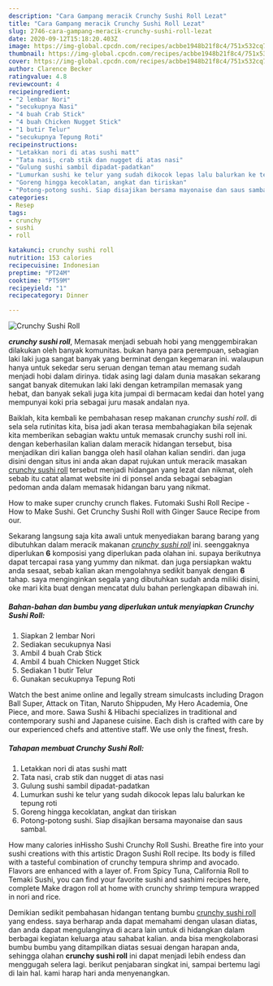 ```yaml
---
description: "Cara Gampang meracik Crunchy Sushi Roll Lezat"
title: "Cara Gampang meracik Crunchy Sushi Roll Lezat"
slug: 2746-cara-gampang-meracik-crunchy-sushi-roll-lezat
date: 2020-09-12T15:18:20.403Z
image: https://img-global.cpcdn.com/recipes/acbbe1948b21f8c4/751x532cq70/crunchy-sushi-roll-foto-resep-utama.jpg
thumbnail: https://img-global.cpcdn.com/recipes/acbbe1948b21f8c4/751x532cq70/crunchy-sushi-roll-foto-resep-utama.jpg
cover: https://img-global.cpcdn.com/recipes/acbbe1948b21f8c4/751x532cq70/crunchy-sushi-roll-foto-resep-utama.jpg
author: Clarence Becker
ratingvalue: 4.8
reviewcount: 4
recipeingredient:
- "2 lembar Nori"
- "secukupnya Nasi"
- "4 buah Crab Stick"
- "4 buah Chicken Nugget Stick"
- "1 butir Telur"
- "secukupnya Tepung Roti"
recipeinstructions:
- "Letakkan nori di atas sushi matt"
- "Tata nasi, crab stik dan nugget di atas nasi"
- "Gulung sushi sambil dipadat-padatkan"
- "Lumurkan sushi ke telur yang sudah dikocok lepas lalu balurkan ke tepung roti"
- "Goreng hingga kecoklatan, angkat dan tiriskan"
- "Potong-potong sushi. Siap disajikan bersama mayonaise dan saus sambal."
categories:
- Resep
tags:
- crunchy
- sushi
- roll

katakunci: crunchy sushi roll 
nutrition: 153 calories
recipecuisine: Indonesian
preptime: "PT24M"
cooktime: "PT59M"
recipeyield: "1"
recipecategory: Dinner

---
```



![Crunchy Sushi Roll](https://img-global.cpcdn.com/recipes/acbbe1948b21f8c4/751x532cq70/crunchy-sushi-roll-foto-resep-utama.jpg)

<b><i>crunchy sushi roll</i></b>, Memasak menjadi sebuah hobi yang menggembirakan dilakukan oleh banyak komunitas. bukan hanya para perempuan, sebagian laki laki juga sangat banyak yang berminat dengan kegemaran ini. walaupun hanya untuk sekedar seru seruan dengan teman atau memang sudah menjadi hobi dalam dirinya. tidak asing lagi dalam dunia masakan sekarang sangat banyak ditemukan laki laki dengan ketrampilan memasak yang hebat, dan banyak sekali juga kita jumpai di bermacam kedai dan hotel yang mempunyai koki pria sebagai juru masak andalan nya.

Baiklah, kita kembali ke pembahasan resep makanan <i>crunchy sushi roll</i>. di sela sela rutinitas kita, bisa jadi akan terasa membahagiakan bila sejenak kita memberikan sebagian waktu untuk memasak crunchy sushi roll ini. dengan keberhasilan kalian dalam meracik hidangan tersebut, bisa menjadikan diri kalian bangga oleh hasil olahan kalian sendiri. dan juga disini dengan situs ini anda akan dapat rujukan untuk meracik masakan <u>crunchy sushi roll</u> tersebut menjadi hidangan yang lezat dan nikmat, oleh sebab itu catat alamat website ini di ponsel anda sebagai sebagian pedoman anda dalam memasak hidangan baru yang nikmat.

How to make super crunchy crunch flakes. Futomaki Sushi Roll Recipe - How to Make Sushi. Get Crunchy Sushi Roll with Ginger Sauce Recipe from our.


Sekarang langsung saja kita awali untuk menyediakan barang barang yang dibutuhkan dalam meracik makanan <u><i>crunchy sushi roll</i></u> ini. seenggaknya diperlukan <b>6</b> komposisi yang diperlukan pada olahan ini. supaya berikutnya dapat tercapai rasa yang yummy dan nikmat. dan juga persiapkan waktu anda sesaat, sebab kalian akan mengolahnya sedikit banyak dengan <b>6</b> tahap. saya menginginkan segala yang dibutuhkan sudah anda miliki disini, oke mari kita buat dengan mencatat dulu bahan perlengkapan dibawah ini.

<!--inarticleads1-->

##### Bahan-bahan dan bumbu yang diperlukan untuk menyiapkan Crunchy Sushi Roll:

1. Siapkan 2 lembar Nori
1. Sediakan secukupnya Nasi
1. Ambil 4 buah Crab Stick
1. Ambil 4 buah Chicken Nugget Stick
1. Sediakan 1 butir Telur
1. Gunakan secukupnya Tepung Roti


Watch the best anime online and legally stream simulcasts including Dragon Ball Super, Attack on Titan, Naruto Shippuden, My Hero Academia, One Piece, and more. Sawa Sushi &amp; Hibachi specializes in traditional and contemporary sushi and Japanese cuisine. Each dish is crafted with care by our experienced chefs and attentive staff. We use only the finest, fresh. 

<!--inarticleads2-->

##### Tahapan membuat Crunchy Sushi Roll:

1. Letakkan nori di atas sushi matt
1. Tata nasi, crab stik dan nugget di atas nasi
1. Gulung sushi sambil dipadat-padatkan
1. Lumurkan sushi ke telur yang sudah dikocok lepas lalu balurkan ke tepung roti
1. Goreng hingga kecoklatan, angkat dan tiriskan
1. Potong-potong sushi. Siap disajikan bersama mayonaise dan saus sambal.


How many calories inHissho Sushi Crunchy Roll Sushi. Breathe fire into your sushi creations with this artistic Dragon Sushi Roll recipe. Its body is filled with a tasteful combination of crunchy tempura shrimp and avocado. Flavors are enhanced with a layer of. From Spicy Tuna, California Roll to Temaki Sushi, you can find your favorite sushi and sashimi recipes here, complete Make dragon roll at home with crunchy shrimp tempura wrapped in nori and rice. 

Demikian sedikit pembahasan hidangan tentang bumbu <u>crunchy sushi roll</u> yang endess. saya berharap anda dapat memahami dengan ulasan diatas, dan anda dapat mengulanginya di acara lain untuk di hidangkan dalam berbagai kegiatan keluarga atau sahabat kalian. anda bisa mengkolaborasi bumbu bumbu yang ditampilkan diatas sesuai dengan harapan anda, sehingga olahan <b>crunchy sushi roll</b> ini dapat menjadi lebih endess dan menggugah selera lagi. berikut penjabaran singkat ini, sampai bertemu lagi di lain hal. kami harap hari anda menyenangkan.
